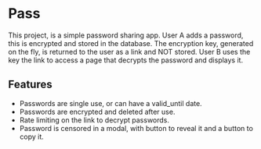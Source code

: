 # Pass
This project, is a simple password sharing app.
User A adds a password, this is encrypted and stored in the database. The encryption key, generated on the fly, is returned to the user as a link and NOT stored. User B uses the key the link to access a page that decrypts the password and displays it.

## Features
- Passwords are single use, or can have a valid_until date.
- Passwords are encrypted and deleted after use.
- Rate limiting on the link to decrypt passwords.
- Password is censored in a modal, with button to reveal it and a button to copy it.
